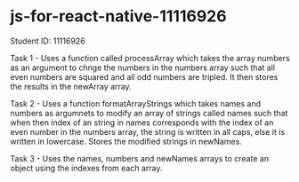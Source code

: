 # js-for-react-native-11116926

Student ID: 11116926

Task 1 - Uses a function called processArray which takes the array numbers as an argument to chnge the numbers in the numbers array such that all even numbers are squared and all odd numbers are tripled. It then stores the results in the newArray array.

Task 2 - Uses a function formatArrayStrings which takes names and numbers as argumnets to modify an array of strings called names such that when then index of an string in names corresponds with the index of an even number in the numbers array, the string is written in all caps, else it is written in lowercase. Stores the modified strings in newNames.

Task 3 - Uses the names, numbers and newNames arrays to create an object using the indexes from each array.

